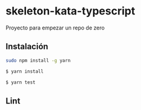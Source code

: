 # skeleton-kata-typescript
Proyecto para empezar un repo de zero

## Instalación 

```bash
sudo npm install -g yarn
```

```bash
$ yarn install
```

```bash
$ yarn test
```

## Lint